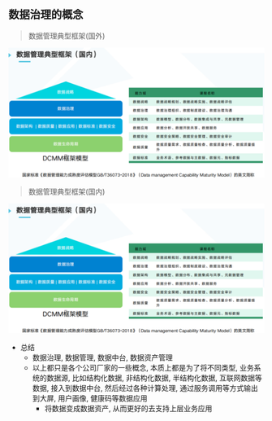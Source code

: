 
## 数据治理的概念

> 数据管理典型框架(国外)

![img.png](image/img.png)

> 数据管理典型框架(国内)

![img.png](image/img.png)


* 总结
    * 数据治理, 数据管理, 数据中台, 数据资产管理
    * 以上都只是各个公司厂家的一些概念, 本质上都是为了将不同类型, 业务系统的数据源, 比如结构化数据, 非结构化数据, 半结构化数据, 互联网数据等数据, 接入到数据中台, 然后经过各种计算处理, 通过服务调用等方式输出到大屏, 用户画像, 健康码等数据应用
      * 将数据变成数据资产, 从而更好的去支持上层业务应用